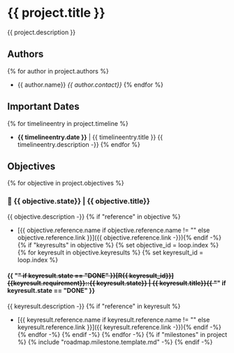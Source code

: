 # {{ project.title }}

{{ project.description }}
## Authors
{% for author in project.authors %}
- {{ author.name}} *{{ author.contact}}*
{% endfor %}
## Important Dates
{% for timelineentry in project.timeline %}
- **{{ timelineentry.date }}** | {{ timelineentry.title }}
{{ timelineentry.description -}}
{% endfor %}
## Objectives
{% for objective in project.objectives %}
### 🚀 {{ objective.state}} | {{ objective.title}}
{{ objective.description -}}
{% if "reference" in objective %}
- [{{ objective.reference.name if objective.reference.name != "" else objective.reference.link }}]({{ objective.reference.link -}}){% endif -%}
{% if "keyresults" in objective %}
{% set objective_id = loop.index %} 
{% for keyresult in objective.keyresults %}
{% set keyresult_id = loop.index %}
#### {{ "~~" if keyresult.state == "DONE" }}[R{{ keyresult_id}}] **{{keyresult.requirement}}::{{ keyresult.state}}** | {{ keyresult.title}}{{ "~~" if keyresult.state == "DONE" }}
{{ keyresult.description -}}
{% if "reference" in keyresult %}
- [{{ keyresult.reference.name if keyresult.reference.name != "" else keyresult.reference.link }}]({{ keyresult.reference.link -}}){% endif -%}
{% endfor -%}
{% endif -%}
{% endfor -%}
 {% if "milestones" in project %}
{% include "roadmap.milestone.template.md" -%}
{% endif -%}